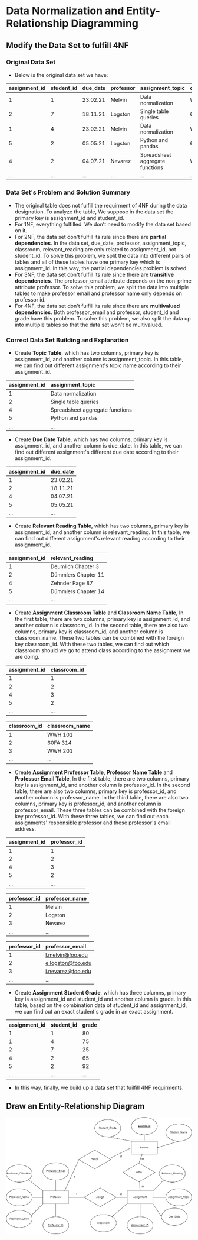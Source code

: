 # Data Normalization and Entity-Relationship Diagramming

## Modify the Data Set to fulfill 4NF

### Original Data Set

+ Below is the original data set we have:

| assignment_id | student_id | due_date | professor | assignment_topic                | classroom | grade | relevant_reading    | professor_email   |
| :------------ | :--------- | :------- | :-------- | :------------------------------ | :-------- | :---- | :------------------ | :---------------- |
| 1             | 1          | 23.02.21 | Melvin    | Data normalization              | WWH 101   | 80    | Deumlich Chapter 3  | l.melvin@foo.edu  |
| 2             | 7          | 18.11.21 | Logston   | Single table queries            | 60FA 314  | 25    | Dümmlers Chapter 11 | e.logston@foo.edu |
| 1             | 4          | 23.02.21 | Melvin    | Data normalization              | WWH 101   | 75    | Deumlich Chapter 3  | l.melvin@foo.edu  |
| 5             | 2          | 05.05.21 | Logston   | Python and pandas               | 60FA 314  | 92    | Dümmlers Chapter 14 | e.logston@foo.edu |
| 4             | 2          | 04.07.21 | Nevarez   | Spreadsheet aggregate functions | WWH 201   | 65    | Zehnder Page 87     | i.nevarez@foo.edu |
| ...           | ...        | ...      | ...       | ...                             | ...       | ...   | ...                 | ...             

### Data Set's Problem and Solution Summary

+ The original table does not fulfill the requirment of 4NF during the data designation. To analyze the table, We suppose in the data set the primary key is assignment_id and student_id. 
+ For 1NF, everything fulfilled. We don't need to modify the data set based on it.
+ For 2NF, the data set don't fulfill its rule since there are **partial dependencies**. In the data set, due_date, professor, assignment_topic, classroom, relevant_reading are only related to assignment_id, not student_id. To solve this problem, we split the data into different pairs of tables and all of these tables have one primary key which is assignment_id. In this way, the partial dependencies problem is solved.
+ For 3NF, the data set don't fulfill its rule since there are **transitive dependencies**. The professor_email attribute depends on the non-prime attribute professor. To solve this problem, we split the data into multiple tables to make professor email and professor name only depends on professor id.
+ For 4NF, the data set don't fulfill its rule since there are **multivalued dependencies**. Both professor_email and professor, student_id and grade have this problem. To solve this problem, we also split the data up into multiple tables so that the data set won't be multivalued.

### Correct Data Set Building and Explanation

+ Create **Topic Table**, which has two columns, primary key is assignment_id, and another column is assignment_topic. In this table, we can find out different assignment's topic name according to their assignment_id.

| assignment_id |  assignment_topic
| :------------ | :---------  
| 1             | Data normalization 
| 2             | Single table queries
| 4             | Spreadsheet aggregate functions
| 5             | Python and pandas
| ...           | ... 

+ Create **Due Date Table**, which has two columns, primary key is assignment_id, and another column is due_date. In this table, we can find out different assignment's different due date according to their assignment_id.

| assignment_id |  due_date
| :------------ | :---------  
| 1             | 23.02.21 
| 2             | 18.11.21
| 4             | 04.07.21
| 5             | 05.05.21
| ...           | ... 

+ Create **Relevant Reading Table**, which has two columns, primary key is assignment_id, and another column is relevant_reading. In this table, we can find out different assignment's relevant reading according to their assignment_id.

| assignment_id | relevant_reading
| :------------ | :---------  
| 1             | Deumlich Chapter 3 
| 2             | Dümmlers Chapter 11
| 4             | Zehnder Page 87
| 5             | Dümmlers Chapter 14
| ...           | ... 

+ Create **Assignment Classroom Table** and **Classroom Name Table**, In the first table, there are two columns, primary key is assignment_id, and another column is classroom_id. In the second table, there are also two columns, primary key is classroom_id, and another column is classroom_name. These two tables can be combined with the foreign key classroom_id. With these two tables, we can find out which classroom should we go to attend class according to the assignment we are doing.

| assignment_id |  classroom_id
| :------------ | :---------  
| 1             | 1 
| 2             | 2
| 4             | 3
| 5             | 2
| ...           | ... 

| classroom_id |  classroom_name
| :------------ | :---------  
| 1             | WWH 101 
| 2             | 60FA 314
| 3             | WWH 201
| ...           | ... 

+ Create **Assignment Professor Table**, **Professor Name Table** and **Professor Email Table**, In the first table, there are two columns, primary key is assignment_id, and another column is professor_id. In the second table, there are also two columns, primary key is professor_id, and another column is professor_name. In the third table, there are also two columns, primary key is professor_id, and another column is professor_email. These three tables can be combined with the foreign key professor_id. With these three tables, we can find out each assignments' responsible professor and these professor's email address.

| assignment_id |  professor_id
| :------------ | :---------  
| 1             | 1 
| 2             | 2
| 4             | 3
| 5             | 2
| ...           | ... 

| professor_id |  professor_name
| :------------ | :---------  
| 1             | Melvin 
| 2             | Logston
| 3             | Nevarez
| ...           | ... 

| professor_id |  professor_email
| :------------ | :---------  
| 1             | l.melvin@foo.edu 
| 2             | e.logston@foo.edu
| 3             | i.nevarez@foo.edu
| ...           | ... 

+ Create **Assignment Student Grade**, which has three columns, primary key is assignment_id and student_id and another column is grade. In this table, based on the combination data of student_id and assignment_id, we can find out an exact student's grade in an exact assignment.

| assignment_id |  student_id | grade
| :------------ | :---------- | :------
| 1             | 1           | 80
| 1             | 4           | 75
| 2             | 7           | 25
| 4             | 2           | 65
| 5             | 2           | 92
| ...           | ...         | ...

+ In this way, finally, we build up a data set that fuilfill 4NF requirments.

## Draw an Entity-Relationship Diagram

![Screenshot of the ER diagram](ERdiagram.drawio.png)

